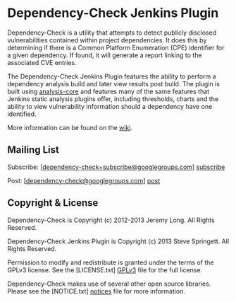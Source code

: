 Dependency-Check Jenkins Plugin
==============================

Dependency-Check is a utility that attempts to detect publicly disclosed vulnerabilities contained within project dependencies. It does this by determining if there is a Common Platform Enumeration (CPE) identifier for a given dependency. If found, it will generate a report linking to the associated CVE entries.

The Dependency-Check Jenkins Plugin features the ability to perform a dependency analysis build and later view results post build. The plugin is built using [analysis-core] and features many of the same features that Jenkins static analysis plugins offer, including thresholds, charts and the ability to view vulnerability information should a dependency have one identified.

More information can be found on the [wiki].

Mailing List
------------

Subscribe: [dependency-check+subscribe@googlegroups.com] [subscribe]

Post: [dependency-check@googlegroups.com] [post]

Copyright & License
-------------------

Dependency-Check is Copyright (c) 2012-2013 Jeremy Long. All Rights Reserved.

Dependency-Check Jenkins Plugin is Copyright (c) 2013 Steve Springett. All Rights Reserved.

Permission to modify and redistribute is granted under the terms of the GPLv3 license. See the [LICENSE.txt] [GPLv3] file for the full license.

Dependency-Check makes use of several other open source libraries. Please see the [NOTICE.txt] [notices] file for more information.


  [wiki]: https://github.com/jeremylong/dependency-check-jenkins/wiki
  [analysis-core]: http://wiki.jenkins-ci.org/x/CwDgAQ
  [subscribe]: mailto:dependency-check+subscribe@googlegroups.com
  [post]: mailto:dependency-check@googlegroups.com
  [GPLv3]: https://github.com/jeremylong/dependency-check-jenkins/blob/master/LICENSE.txt
  [notices]: https://github.com/jeremylong/dependency-check-jenkins/blob/master/NOTICES.txt
